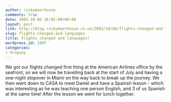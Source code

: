 ```yaml
---
author: rickymoorhouse
comments: true
date: 2003-10-06 16:02:00+00:00
layout: post
link: http://blog.rickymoorhouse.co.uk/2003/10/06/flights-changed-and-languages/
slug: flights-changed-and-languages
title: Flights changed and languages!
wordpress_id: 1697
categories:
- Uruguay
---
```


We got our flights changed first thing at the American Airlines office by the seafront, so we will now be travelling back at the start of July and having a one-night stopover in Miami on the way back to break up the journey. We then went down to CASA to meet Daniel and have a Spanish lesson - which was interesting as he was teaching one person English, and 3 of us Spanish at the same time! After the lesson we went for lunch together.
